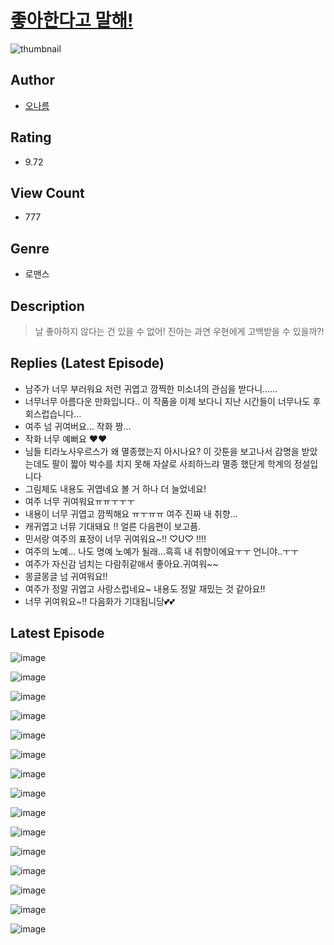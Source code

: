 # [좋아한다고 말해!](https://comic.naver.com/challenge/list?titleId=810162)
![thumbnail](https://image-comic.pstatic.net/user_contents_data/challenge_comic/2023/05/23/366233/upload_7291949459778908215_480x623.jpeg)

## Author
- [오나름](https://comic.naver.com/artistTitle?id=366233)

## Rating
- 9.72

## View Count
- 777

## Genre
- 로맨스

## Description
> 날 좋아하지 않다는 건 있을 수 없어! 진아는 과연 우현에게 고백받을 수 있을까?!

## Replies (Latest Episode)
- 남주가 너무 부러워요 저런 귀엽고 깜찍한 미소녀의 관심을 받다니......
- 너무너무 아름다운 만화입니다.. 이 작품을 이제 보다니 지난 시간들이 너무나도 후회스럽습니다...
- 여주 넘 귀여버요... 작화 짱...
- 작화 너무 예뻐요 ❤️❤️
- 님들 티라노사우르스가 왜 멸종했는지 아시나요? 이 갓툰을 보고나서 감명을 받았는데도 팔이 짧아 박수를 치지 못해 자살로 사죄하느랴 멸종 했단게 학계의 정설입니다
- 그림체도 내용도 귀엽네요 볼 거 하나 더 늘었네요!
- 여주 너무 귀여워요ㅠㅠㅜㅜㅜ
- 내용이 너무 귀엽고 깜찍해요 ㅠㅜㅠㅠ 여주 진짜 내 취향…
- 캐귀엽고 너뮤 기대돼요 !! 얼른 다음편이 보고픔.
- 민서랑 여주의 표정이 너무 귀여워요~!! ♡U♡ !!!!
- 여주의 노예... 나도 명예 노예가 될래...흑흑 내 취향이에요ㅜㅜ 언니야..ㅜㅜ
- 여주가 자신감 넘치는 다람쥐같애서 좋아요.귀여워~~
- 몽글몽글 넘 귀여워요!!
- 여주가 정말 귀엽고 사랑스럽네요~ 내용도 정말 재밌는 것 같아요!!
- 너무 귀여워요~!! 다음화가 기대됩니당💕💕

## Latest Episode
![image](https://image-comic.pstatic.net/user_contents_data/challenge_comic/2023/05/25/366233/upload_7220737373053084723.jpeg)

![image](https://image-comic.pstatic.net/user_contents_data/challenge_comic/2023/05/25/366233/upload_3846976992904962660.jpeg)

![image](https://image-comic.pstatic.net/user_contents_data/challenge_comic/2023/05/25/366233/upload_3907266732296332849.jpeg)

![image](https://image-comic.pstatic.net/user_contents_data/challenge_comic/2023/05/25/366233/upload_3847309255903491635.jpeg)

![image](https://image-comic.pstatic.net/user_contents_data/challenge_comic/2023/05/25/366233/upload_3558518123737921121.jpeg)

![image](https://image-comic.pstatic.net/user_contents_data/challenge_comic/2023/05/25/366233/upload_3630576834400839219.jpeg)

![image](https://image-comic.pstatic.net/user_contents_data/challenge_comic/2023/05/25/366233/upload_7148169416523474274.jpeg)

![image](https://image-comic.pstatic.net/user_contents_data/challenge_comic/2023/05/25/366233/upload_3761461384344319074.jpeg)

![image](https://image-comic.pstatic.net/user_contents_data/challenge_comic/2023/05/25/366233/upload_3833745675380011064.jpeg)

![image](https://image-comic.pstatic.net/user_contents_data/challenge_comic/2023/05/25/366233/upload_7221584907489326433.jpeg)

![image](https://image-comic.pstatic.net/user_contents_data/challenge_comic/2023/05/25/366233/upload_7089003790467228467.jpeg)

![image](https://image-comic.pstatic.net/user_contents_data/challenge_comic/2023/05/25/366233/upload_3688836438800295522.jpeg)

![image](https://image-comic.pstatic.net/user_contents_data/challenge_comic/2023/05/25/366233/upload_7076956226025238576.jpeg)

![image](https://image-comic.pstatic.net/user_contents_data/challenge_comic/2023/05/25/366233/upload_7076954031313727542.jpeg)

![image](https://image-comic.pstatic.net/user_contents_data/challenge_comic/2023/05/25/366233/upload_4063764611767677538.jpeg)
